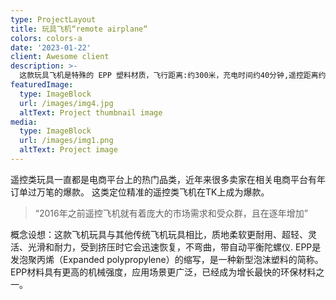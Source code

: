 ```yaml
---
type: ProjectLayout
title: 玩具飞机“remote airplane“
colors: colors-a
date: '2023-01-22'
client: Awesome client
description: >-
  这款玩具飞机是特殊的 EPP 塑料材质，飞行距离:约300米，充电时间约40分钟,遥控距离约15分钟。
featuredImage:
  type: ImageBlock
  url: /images/img4.jpg
  altText: Project thumbnail image
media:
  type: ImageBlock
  url: /images/img1.png
  altText: Project image
---
```



  遥控类玩具一直都是电商平台上的热门品类，近年来很多卖家在相关电商平台有年订单过万笔的爆款。
  这类定位精准的遥控类飞机在TK上成为爆款。


> “2016年之前遥控飞机就有着庞大的市场需求和受众群，且在逐年增加”

  概念设想：这款飞机玩具与其他传统飞机玩具相比，质地柔软更耐用、超轻、灵活、光滑和耐力，受到挤压时它会迅速恢复，不弯曲，带自动平衡陀螺仪.
  EPP是发泡聚丙烯（Expanded polypropylene）的缩写，是一种新型泡沫塑料的简称。
  EPP材料具有更高的机械强度，应用场景更广泛，已经成为增长最快的环保材料之一。



